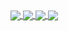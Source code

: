 <a href="https://github.com/OscarWright/OscarWright">
  <img align="center" src="https://github-readme-stats.vercel.app/api/top-langs/?username=OscarWright&hide=java,html,tex&theme=dark" />
</a>
<a href="https://github.com/OscarWright">
  <img align="center" src="https://github-readme-stats.vercel.app/api/?username=OscarWright&theme=dark&show_icons=true" />
</a>
<a href="https://github.com/OscarWright/HSCSDD-T2-4P1W">
  <img align="center" src="https://github-readme-stats.vercel.app/api/pin/?username=OscarWright&repo=HSCSDD-T2-4P1W&theme=dark" />
</a>
<a href="https://github.com/OscarWright/OscarWright">
  <img align="center" src="https://github-readme-stats.vercel.app/api/pin/?username=OscarWright&repo=OscarWright&theme=dark" />
</a>
